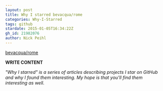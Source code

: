 ```yaml
---
layout: post
title: Why I starred bevacqua/rome
categories: Why-I-Starred
tags: github
stardate: 2015-01-05T16:34:22Z
gh_id: 21982076
author: Nick Peihl
---
```


[bevacqua/rome](star.repo.html_url)

**WRITE CONTENT**

*"Why I starred" is a series of articles describing projects I star on GitHub and why I found them interesting. My hope is that you'll find them interesting as well.*

